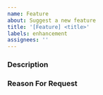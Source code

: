 ```yaml
---
name: Feature
about: Suggest a new feature
title: '[Feature] <title>'
labels: enhancement
assignees: ''
---
```


<!--
Note: Please search to see if an issue already exists for the feature you request.
-->

### Description

<!--
Should include:
1. What is the feature
2. Use case
2. How should it work for the user
3. Suggestions for implementation [Not required]
-->

### Reason For Request

<!--
Explanation for the request and how it will improve the system/user experience
-->
